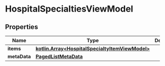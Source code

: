 
# HospitalSpecialtiesViewModel

## Properties
Name | Type | Description | Notes
------------ | ------------- | ------------- | -------------
**items** | [**kotlin.Array&lt;HospitalSpecialtyItemViewModel&gt;**](HospitalSpecialtyItemViewModel.md) |  |  [optional]
**metaData** | [**PagedListMetaData**](PagedListMetaData.md) |  |  [optional]



